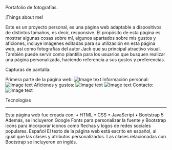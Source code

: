 
Portafolio de fotografías.

¡Things about me!

Este es un proyecto personal, es una página web adaptable a dispositivos de distintos tamaños, es decir, responsive.
El propósito de esta página es mostrar algunas cosas sobre mí, algunos apartados sobre mis gustos y aficiones, incluye imágenes editadas para su utilización en esta página web, así como fotografías del autor Jack que su principal atractivo visual.
También puede servir como plantilla para los usuarios que busquen realizar una página personalizada, haciendo referencia a sus gustos y preferencias.

Capturas de pantalla:

Primera parte de la página web:
 ![Image text](https://github.com/JAQUELINEFP/mylife.github.io/blob/main/imagenes/readme/a1.jpeg)
Información personal:
 ![Image text](https://github.com/JAQUELINEFP/mylife.github.io/blob/main/imagenes/readme/b2.jpeg)
Aficiones y gustos:
 ![Image text](https://github.com/JAQUELINEFP/mylife.github.io/blob/main/imagenes/readme/c3.jpeg)
 ![Image text](https://github.com/JAQUELINEFP/mylife.github.io/blob/main/imagenes/readme/d4.jpeg)
Contacto:
 ![Image text](https://github.com/JAQUELINEFP/mylife.github.io/blob/main/imagenes/readme/e5.jpeg)
 
Tecnologías
________________________________________________________________________
Esta página web fue creada con:
•	HTML
•	CSS
•	JavaScript
•	Bootstrap 5
Además, se incluyeron Google Fonts para personalizar la fuente y Bootstrap icons para incorporar íconos como flechas y logos de redes sociales populares.
Español
El texto de la página web está escrito en español, al igual que las clases y atributos personalizados. Las clases relacionadas con Bootstrap se incluyeron en inglés.

